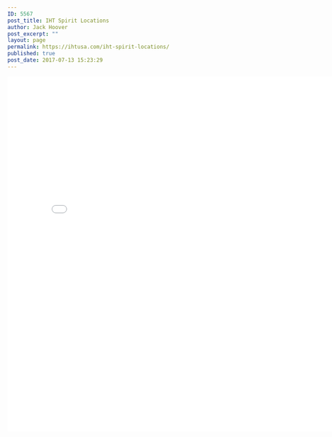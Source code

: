 ```yaml
---
ID: 5567
post_title: IHT Spirit Locations
author: Jack Hoover
post_excerpt: ""
layout: page
permalink: https://ihtusa.com/iht-spirit-locations/
published: true
post_date: 2017-07-13 15:23:29
---
```

<iframe src="//www.easymapmaker.com/map/IHTSpirit" width="800" height="800" frameborder="0" marginwidth="0" marginheight="0" scrolling="no">
</iframe>